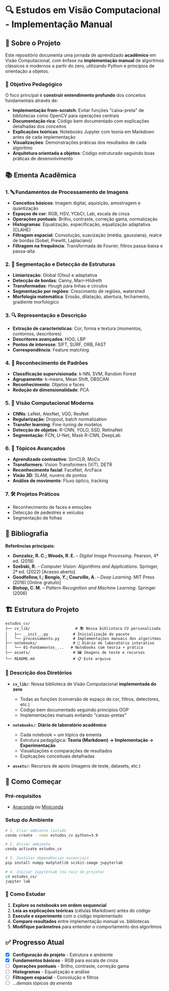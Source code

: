 # 🔍 Estudos em Visão Computacional - Implementação Manual

## 📖 Sobre o Projeto

Este repositório documenta uma jornada de aprendizado **acadêmico** em Visão Computacional, com ênfase na **implementação manual** de algoritmos clássicos e modernos a partir do zero, utilizando Python e princípios de orientação a objetos.

### 🎯 Objetivo Pedagógico

O foco principal é **construir entendimento profundo** dos conceitos fundamentais através de:
- **Implementação from-scratch**: Evitar funções "caixa-preta" de bibliotecas como OpenCV para operações centrais
- **Documentação rica**: Código bem documentado com explicações detalhadas dos conceitos
- **Explicações teóricas**: Notebooks Jupyter com teoria em Markdown antes de cada implementação
- **Visualizações**: Demonstrações práticas dos resultados de cada algoritmo
- **Arquitetura orientada a objetos**: Código estruturado seguindo boas práticas de desenvolvimento

## 📚 Ementa Acadêmica

### 1. 🔤 Fundamentos de Processamento de Imagens
- **Conceitos básicos**: Imagem digital, aquisição, amostragem e quantização
- **Espaços de cor**: RGB, HSV, YCbCr, Lab, escala de cinza
- **Operações pontuais**: Brilho, contraste, correção gama, normalização
- **Histogramas**: Equalização, especificação, equalização adaptativa (CLAHE)
- **Filtragem espacial**: Convolução, suavização (média, gaussiana), realce de bordas (Sobel, Prewitt, Laplaciano)
- **Filtragem na frequência**: Transformada de Fourier, filtros passa-baixa e passa-alta

### 2. 🎯 Segmentação e Detecção de Estruturas
- **Limiarização**: Global (Otsu) e adaptativa
- **Detecção de bordas**: Canny, Marr-Hildreth
- **Transformadas**: Hough para linhas e círculos
- **Segmentação por regiões**: Crescimento de regiões, watershed
- **Morfologia matemática**: Erosão, dilatação, abertura, fechamento, gradiente morfológico

### 3. 🔍 Representação e Descrição
- **Extração de características**: Cor, forma e textura (momentos, contornos, descritores)
- **Descritores avançados**: HOG, LBP
- **Pontos de interesse**: SIFT, SURF, ORB, FAST
- **Correspondência**: Feature matching

### 4. 🧠 Reconhecimento de Padrões
- **Classificação supervisionada**: k-NN, SVM, Random Forest
- **Agrupamento**: k-means, Mean Shift, DBSCAN
- **Reconhecimento**: Objetos e faces
- **Redução de dimensionalidade**: PCA

### 5. 🤖 Visão Computacional Moderna
- **CNNs**: LeNet, AlexNet, VGG, ResNet
- **Regularização**: Dropout, batch normalization
- **Transfer learning**: Fine-tuning de modelos
- **Detecção de objetos**: R-CNN, YOLO, SSD, RetinaNet
- **Segmentação**: FCN, U-Net, Mask R-CNN, DeepLab

### 6. 🚀 Tópicos Avançados
- **Aprendizado contrastivo**: SimCLR, MoCo
- **Transformers**: Vision Transformers (ViT), DETR
- **Reconhecimento facial**: FaceNet, ArcFace
- **Visão 3D**: SLAM, nuvens de pontos
- **Análise de movimento**: Fluxo óptico, tracking

### 7. 🛠️ Projetos Práticos
- Reconhecimento de faces e emoções
- Detecção de pedestres e veículos
- Segmentação de folhas

## 📖 Bibliografia

**Referências principais:**
- **Gonzalez, R. C.; Woods, R. E.** – *Digital Image Processing*. Pearson, 4ª ed. (2018)
- **Szeliski, R.** – *Computer Vision: Algorithms and Applications*. Springer, 2ª ed. (2022) [Acesso aberto]
- **Goodfellow, I.; Bengio, Y.; Courville, A.** – *Deep Learning*. MIT Press (2016) [Online gratuito]
- **Bishop, C. M.** – *Pattern Recognition and Machine Learning*. Springer (2006)

## 🏗️ Estrutura do Projeto

```
estudos_cv/
├── cv_lib/                    # 📚 Nossa biblioteca CV personalizada
│   ├── __init__.py           # Inicialização do pacote
│   └── processamento.py      # Implementações manuais dos algoritmos
├── notebooks/                # 📔 Diário de laboratório interativo
│   └── 01-Fundamentos_...   # Notebooks com teoria + prática
├── assets/                   # 🖼️ Imagens de teste e recursos
└── README.md                 # 📋 Este arquivo
```

### 📂 Descrição dos Diretórios

- **`cv_lib/`**: Nossa biblioteca de Visão Computacional **implementada do zero**
  - Todas as funções (conversão de espaço de cor, filtros, detectores, etc.)
  - Código bem documentado seguindo princípios OOP
  - Implementações manuais evitando "caixas-pretas"

- **`notebooks/`**: **Diário de laboratório acadêmico**
  - Cada notebook = um tópico da ementa
  - Estrutura pedagógica: **Teoria (Markdown) → Implementação → Experimentação**
  - Visualizações e comparações de resultados
  - Explicações conceituais detalhadas

- **`assets/`**: Recursos de apoio (imagens de teste, datasets, etc.)

## 🚀 Como Começar

### Pré-requisitos
- [Anaconda](https://www.anaconda.com/products/distribution) ou [Miniconda](https://docs.conda.io/en/latest/miniconda.html)

### Setup do Ambiente

```bash
# 1. Criar ambiente isolado
conda create --name estudos_cv python=3.9

# 2. Ativar ambiente
conda activate estudos_cv

# 3. Instalar dependências essenciais
pip install numpy matplotlib scikit-image jupyterlab

# 4. Iniciar JupyterLab (na raiz do projeto)
cd estudos_cv/
jupyter lab
```

### 📖 Como Estudar

1. **Explore os notebooks em ordem sequencial**
2. **Leia as explicações teóricas** (células Markdown) antes do código
3. **Execute e experimente** com o código implementado
4. **Compare resultados** entre implementação manual vs. bibliotecas
5. **Modifique parâmetros** para entender o comportamento dos algoritmos

## ✅ Progresso Atual

- [x] **Configuração do projeto** - Estrutura e ambiente
- [x] **Fundamentos básicos** - RGB para escala de cinza
- [ ] **Operações pontuais** - Brilho, contraste, correção gama
- [ ] **Histogramas** - Equalização e análise
- [ ] **Filtragem espacial** - Convolução e filtros
- [ ] *...demais tópicos da ementa*